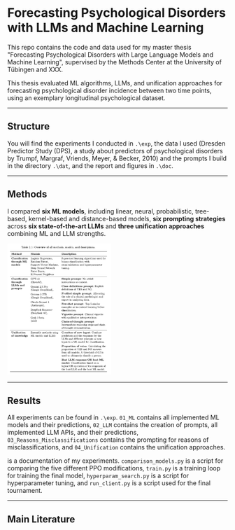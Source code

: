 # Forecasting Psychological Disorders with LLMs and Machine Learning

This repo contains the code and data used for my master thesis "Forecasting Psychological Disorders with Large Language Models and Machine Learning", supervised by the Methods Center at the University of Tübingen and XXX.

This thesis evaluated ML algorithms, LLMs, and unification approaches for forecasting psychological disorder incidence between two time points, using an exemplary longitudinal psychological dataset.

---

## Structure

You will find the experiments I conducted in `.\exp`, the data I used (Dresden Predictor Study (DPS), a study about predictors of psychological disorders by Trumpf, Margraf, Vriends, Meyer, & Becker, 2010) and the prompts I build in the directory `.\dat`, and the report and figures in `.\doc`.

---

## Methods

I compared **six ML models**, including linear, neural, probabilistic, tree-based, kernel-based and distance-based models, **six prompting strategies** across **six state-of-the-art LLMs** and **three unification approaches** combining ML and LLM strengths.

<p align>
  <img src = "doc/figs/00_methods/table_methods.png" height = "300">
</p>

---

## Results

All experiments can be found in `.\exp`. `01_ML` contains all implemented ML models and their predictions, `02_LLM` contains the creation of prompts, all implemented LLM APIs, and their predictions, `03_Reasons_Misclassifications` contains the prompting for reasons of misclassifications, and `04_Unification` contains the unification approaches. 

is a documentation of my experiments. `comparison_models.py` is a script for comparing the five different PPO modifications, `train.py` is a training loop for training the final model, `hyperparam_search.py` is a script for hyperparameter tuning, and `run_client.py` is a script used for the final tournament.


---

## Main Literature
